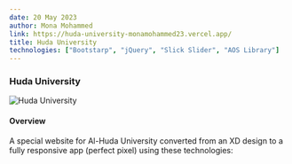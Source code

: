 ```yaml
---
date: 20 May 2023
author: Mona Mohammed
link: https://huda-university-monamohammed23.vercel.app/
title: Huda University
technologies: ["Bootstarp", "jQuery", "Slick Slider", "AOS Library"]
---
```


### Huda University

![Huda University](/images/hudaUniversity/profile.png)

#### Overview
A special website for Al-Huda University converted from an XD design to a fully responsive app (perfect pixel) using these technologies:

